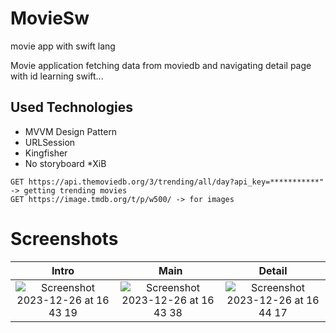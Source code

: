 # MovieSw
movie app with swift lang


Movie application fetching data from moviedb and navigating detail page with id 
learning swift...
 

## Used Technologies
- MVVM Design Pattern
- URLSession
- Kingfisher
- No storyboard *XiB



````
GET https://api.themoviedb.org/3/trending/all/day?api_key=***********"  -> getting trending movies
GET https://image.tmdb.org/t/p/w500/ -> for images
````

# Screenshots

Intro |  Main | Detail 
:---:|:---:|:---:
![Screenshot 2023-12-26 at 16 43 19](https://github.com/AralBenli/MovieSw/assets/105877592/9a30baf7-c96c-473b-a5e3-e1d1f07147ad)|![Screenshot 2023-12-26 at 16 43 38](https://github.com/AralBenli/MovieSw/assets/105877592/74d3fbea-e267-41d5-814c-9b8e86b2d91c)|![Screenshot 2023-12-26 at 16 44 17](https://github.com/AralBenli/MovieSw/assets/105877592/b3bf54c6-92c6-43cc-b3e5-d2fd52f8d58a)










